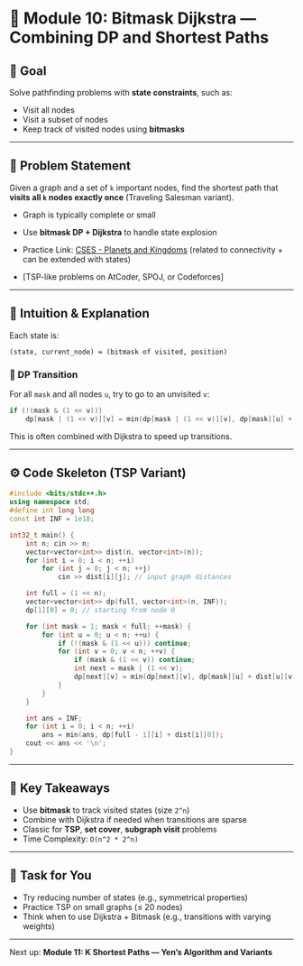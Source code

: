 # 🧮 Module 10: Bitmask Dijkstra — Combining DP and Shortest Paths

## 💪 Goal

Solve pathfinding problems with **state constraints**, such as:

* Visit all nodes
* Visit a subset of nodes
* Keep track of visited nodes using **bitmasks**

---

## 📅 Problem Statement

Given a graph and a set of `k` important nodes, find the shortest path that **visits all `k` nodes exactly once** (Traveling Salesman variant).

* Graph is typically complete or small

* Use **bitmask DP + Dijkstra** to handle state explosion

* Practice Link: [CSES - Planets and Kingdoms](https://cses.fi/problemset/task/1682/) (related to connectivity + can be extended with states)

* \[TSP-like problems on AtCoder, SPOJ, or Codeforces]

---

## 🧠 Intuition & Explanation

Each state is:

```text
(state, current_node) = (bitmask of visited, position)
```

### 🔁 DP Transition

For all `mask` and all nodes `u`, try to go to an unvisited `v`:

```cpp
if (!(mask & (1 << v)))
    dp[mask | (1 << v)][v] = min(dp[mask | (1 << v)][v], dp[mask][u] + dist[u][v]);
```

This is often combined with Dijkstra to speed up transitions.

---

## ⚙️ Code Skeleton (TSP Variant)

```cpp
#include <bits/stdc++.h>
using namespace std;
#define int long long
const int INF = 1e18;

int32_t main() {
    int n; cin >> n;
    vector<vector<int>> dist(n, vector<int>(n));
    for (int i = 0; i < n; ++i)
        for (int j = 0; j < n; ++j)
            cin >> dist[i][j]; // input graph distances

    int full = (1 << n);
    vector<vector<int>> dp(full, vector<int>(n, INF));
    dp[1][0] = 0; // starting from node 0

    for (int mask = 1; mask < full; ++mask) {
        for (int u = 0; u < n; ++u) {
            if (!(mask & (1 << u))) continue;
            for (int v = 0; v < n; ++v) {
                if (mask & (1 << v)) continue;
                int next = mask | (1 << v);
                dp[next][v] = min(dp[next][v], dp[mask][u] + dist[u][v]);
            }
        }
    }

    int ans = INF;
    for (int i = 0; i < n; ++i)
        ans = min(ans, dp[full - 1][i] + dist[i][0]);
    cout << ans << '\n';
}
```

---

## 🔎 Key Takeaways

* Use **bitmask** to track visited states (size `2^n`)
* Combine with Dijkstra if needed when transitions are sparse
* Classic for **TSP**, **set cover**, **subgraph visit** problems
* Time Complexity: `O(n^2 * 2^n)`

---

## 📍 Task for You

* Try reducing number of states (e.g., symmetrical properties)
* Practice TSP on small graphs (≤ 20 nodes)
* Think when to use Dijkstra + Bitmask (e.g., transitions with varying weights)

---

Next up: **Module 11: K Shortest Paths — Yen’s Algorithm and Variants**
